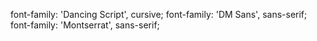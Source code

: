 font-family: 'Dancing Script', cursive;
font-family: 'DM Sans', sans-serif;
font-family: 'Montserrat', sans-serif;
